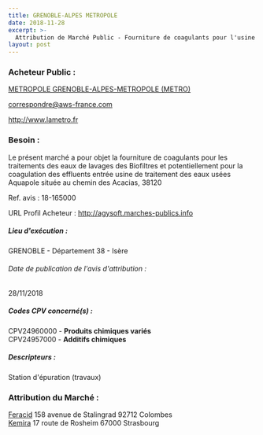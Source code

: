 ```yaml
---
title: GRENOBLE-ALPES METROPOLE
date: 2018-11-28
excerpt: >-
  Attribution de Marché Public - Fourniture de coagulants pour l'usine de traitement des eaux usées Aquapole - 3 lots
layout: post
---
```


### Acheteur Public : 
<a href="/acheteur-133/siren-200040715"> METROPOLE GRENOBLE-ALPES-METROPOLE (METRO)</a><br/>



correspondre@aws-france.com


http://www.lametro.fr
### Besoin :

Le présent marché a pour objet la fourniture de coagulants pour les traitements des eaux de lavages des Biofiltres et potentiellement pour la coagulation des effluents entrée usine de traitement des eaux usées Aquapole située au chemin des Acacias, 38120

Ref. avis : 18-165000

URL Profil Acheteur : http://agysoft.marches-publics.info

##### Lieu d'exécution :

GRENOBLE - Département 38 - Isère

###### Date de publication de l'avis d'attribution : 
28/11/2018

##### Codes CPV concerné(s) :
CPV24960000 - **Produits chimiques variés** <br/>
CPV24957000 - **Additifs chimiques** <br/>

##### Descripteurs :
Station d'épuration (travaux) <br/>

### Attribution du Marché :
<a href="/entreprise-570/siren-522023100"> Feracid</a>    158 avenue de Stalingrad 92712 Colombes <br/>
<a href="/entreprise-550/siren-349305318"> Kemira</a>    17 route de Rosheim 67000 Strasbourg <br/>
